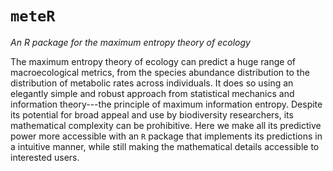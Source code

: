 # `meteR`

*An R package for the maximum entropy theory of ecology*

The maximum entropy theory of ecology can predict a huge range of macroecological metrics, from the species abundance distribution to the distribution of metabolic rates across individuals.  It does so using an elegantly simple and robust approach from statistical mechanics and information theory---the principle of maximum information entropy.  Despite its potential for broad appeal and use by biodiversity researchers, its mathematical complexity can be prohibitive.  Here we make all its predictive power more accessible with an `R` package that implements its predictions in a intuitive manner, while still making the mathematical details accessible to interested users.
